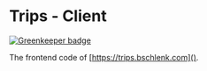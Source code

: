 # Trips - Client

[![Greenkeeper badge](https://badges.greenkeeper.io/bschlenk/trips-client.svg)](https://greenkeeper.io/)

The frontend code of [https://trips.bschlenk.com]().
